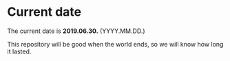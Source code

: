 # Current date

The current date is **2019.06.30.** (YYYY.MM.DD.)

This repository will be good when the world ends, so we will know how long it lasted.